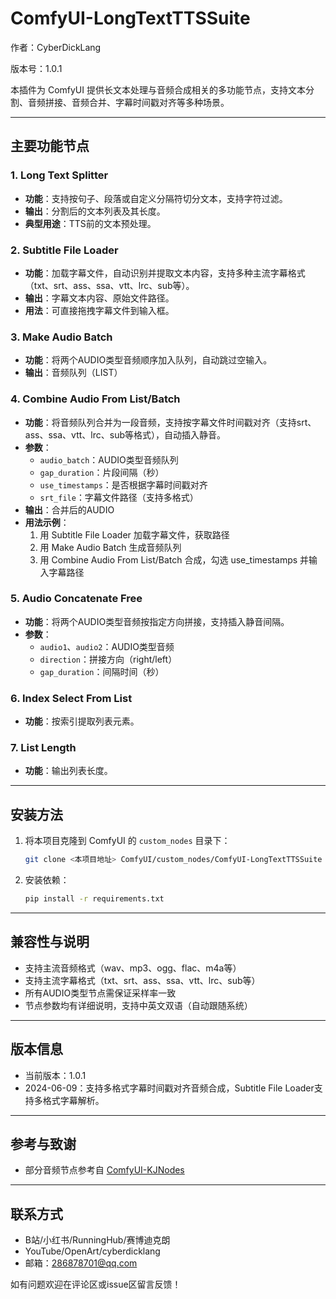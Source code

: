 # ComfyUI-LongTextTTSSuite

作者：CyberDickLang

版本号：1.0.1

本插件为 ComfyUI 提供长文本处理与音频合成相关的多功能节点，支持文本分割、音频拼接、音频合并、字幕时间戳对齐等多种场景。

---

## 主要功能节点

### 1. Long Text Splitter
- **功能**：支持按句子、段落或自定义分隔符切分文本，支持字符过滤。
- **输出**：分割后的文本列表及其长度。
- **典型用途**：TTS前的文本预处理。

### 2. Subtitle File Loader
- **功能**：加载字幕文件，自动识别并提取文本内容，支持多种主流字幕格式（txt、srt、ass、ssa、vtt、lrc、sub等）。
- **输出**：字幕文本内容、原始文件路径。
- **用法**：可直接拖拽字幕文件到输入框。

### 3. Make Audio Batch
- **功能**：将两个AUDIO类型音频顺序加入队列，自动跳过空输入。
- **输出**：音频队列（LIST）

### 4. Combine Audio From List/Batch
- **功能**：将音频队列合并为一段音频，支持按字幕文件时间戳对齐（支持srt、ass、ssa、vtt、lrc、sub等格式），自动插入静音。
- **参数**：
  - `audio_batch`：AUDIO类型音频队列
  - `gap_duration`：片段间隔（秒）
  - `use_timestamps`：是否根据字幕时间戳对齐
  - `srt_file`：字幕文件路径（支持多格式）
- **输出**：合并后的AUDIO
- **用法示例**：
  1. 用 Subtitle File Loader 加载字幕文件，获取路径
  2. 用 Make Audio Batch 生成音频队列
  3. 用 Combine Audio From List/Batch 合成，勾选 use_timestamps 并输入字幕路径

### 5. Audio Concatenate Free
- **功能**：将两个AUDIO类型音频按指定方向拼接，支持插入静音间隔。
- **参数**：
  - `audio1`、`audio2`：AUDIO类型音频
  - `direction`：拼接方向（right/left）
  - `gap_duration`：间隔时间（秒）

### 6. Index Select From List
- **功能**：按索引提取列表元素。

### 7. List Length
- **功能**：输出列表长度。

---

## 安装方法

1. 将本项目克隆到 ComfyUI 的 `custom_nodes` 目录下：
   ```bash
   git clone <本项目地址> ComfyUI/custom_nodes/ComfyUI-LongTextTTSSuite
   ```
2. 安装依赖：
   ```bash
   pip install -r requirements.txt
   ```

---

## 兼容性与说明
- 支持主流音频格式（wav、mp3、ogg、flac、m4a等）
- 支持主流字幕格式（txt、srt、ass、ssa、vtt、lrc、sub等）
- 所有AUDIO类型节点需保证采样率一致
- 节点参数均有详细说明，支持中英文双语（自动跟随系统）

---

## 版本信息
- 当前版本：1.0.1
- 2024-06-09：支持多格式字幕时间戳对齐音频合成，Subtitle File Loader支持多格式字幕解析。

---

## 参考与致谢
- 部分音频节点参考自 [ComfyUI-KJNodes](https://github.com/kijai/ComfyUI-KJNodes)

---

## 联系方式
- B站/小红书/RunningHub/赛博迪克朗
- YouTube/OpenArt/cyberdicklang
- 邮箱：286878701@qq.com

如有问题欢迎在评论区或issue区留言反馈！
